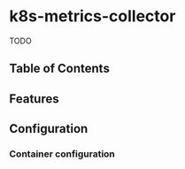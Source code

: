 # k8s-metrics-collector

TODO

## Table of Contents

## Features

## Configuration

### Container configuration 
